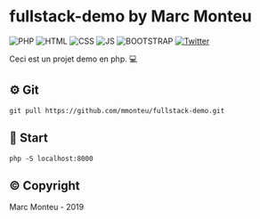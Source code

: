 # fullstack-demo by Marc Monteu


![PHP](https://img.shields.io/badge/php-v7.2.18-blueviolet)
![HTML](https://img.shields.io/badge/html-v5.0-red)
![CSS](https://img.shields.io/badge/css-v4.0-blue)
![JS](https://img.shields.io/badge/js-v1.8.5-yellow)
![BOOTSTRAP](https://img.shields.io/badge/framework-bootstrap%20v4.3-blue)
[![Twitter](https://img.shields.io/twitter/follow/Marc_Monteu?label=Marc_Monteu&style=social)](https://twitter.com/Marc_Monteu)


Ceci est un projet demo en php. :computer:

## :gear: Git
```
git pull https://github.com/mmonteu/fullstack-demo.git
```

## :rocket: Start
```
php -S localhost:8000
```

## :copyright: Copyright
Marc Monteu - 2019
